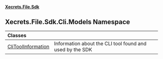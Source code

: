 #### [Xecrets.File.Sdk](index.md 'index')

## Xecrets.File.Sdk.Cli.Models Namespace

| Classes | |
| :--- | :--- |
| [CliToolInformation](Xecrets.File.Sdk.Cli.Models.CliToolInformation.md 'Xecrets.File.Sdk.Cli.Models.CliToolInformation') | Information about the CLI tool found and used by the SDK |
